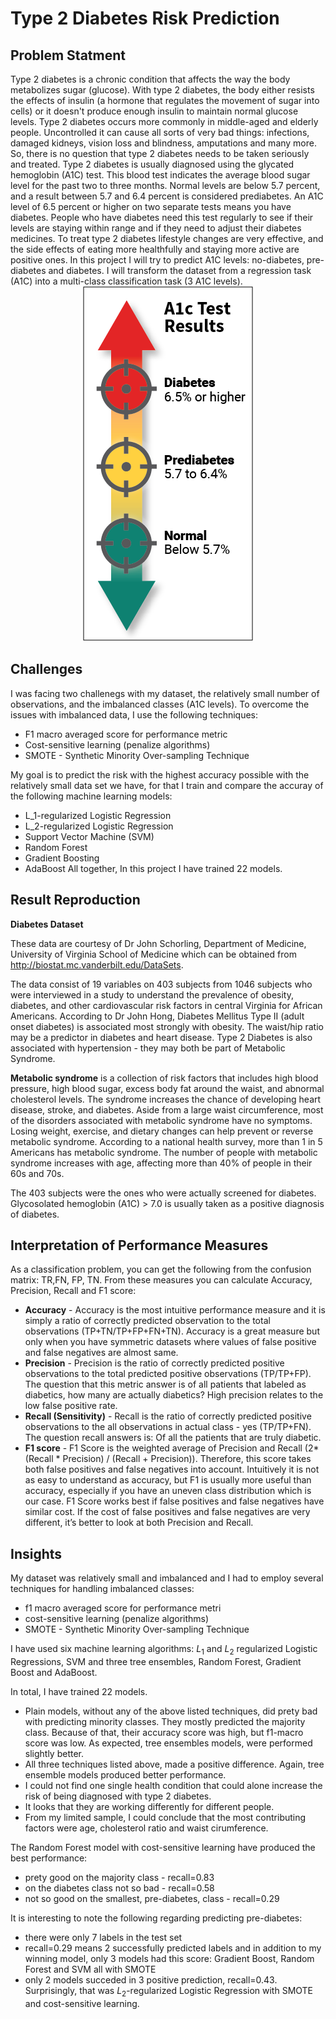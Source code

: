 # Type 2 Diabetes Risk Prediction
## Problem Statment
Type 2 diabetes is a chronic condition that affects the way the body metabolizes sugar (glucose). With type 2 diabetes, the body either resists the effects of insulin (a hormone that regulates the movement of sugar into cells) or it doesn't produce enough insulin to maintain normal glucose levels. Type 2 diabetes occurs more commonly in middle-aged and elderly people. Uncontrolled it can cause all sorts of very bad things: infections, damaged kidneys, vision loss and blindness, amputations and many more. So, there is no question that type 2 diabetes needs to be taken seriously and treated. Type 2 diabetes is usually diagnosed using the glycated hemoglobin (A1C) test. This blood test indicates the average blood sugar level for the past two to three months. Normal levels are below 5.7 percent, and a result between 5.7 and 6.4 percent is considered prediabetes. An A1C level of 6.5 percent or higher on two separate tests means you have diabetes.  People who have diabetes need this test regularly to see if their levels are staying within range and if they need to adjust their diabetes medicines. To treat type 2 diabetes lifestyle changes are very effective, and the side effects of eating more healthfully and staying more active are positive ones. In this project I will try to predict A1C levels: no-diabetes, pre-diabetes and diabetes. I will transform the dataset from a regression task (A1C) into a multi-class classification task (3 A1C levels).                                                                                                                                                        <span style="display:block;text-align:center">![png](A1c_normal_to_high_ranges.png)</span>

## Challenges

I was facing two challenegs with my dataset, the relatively small number of observations, and the imbalanced classes (A1C levels). To overcome the issues with imbalanced data, I use the following techniques:
-   F1 macro averaged score for performance metric
-   Cost-sensitive learning (penalize algorithms)
-   SMOTE - Synthetic Minority Over-sampling Technique

My goal is to predict the risk with the highest accuracy possible with the relatively small data set we have, for that I train and compare the accuray of the following machine learning models:
- L_1-regularized Logistic Regression
- L_2-regularized Logistic Regression
- Support Vector Machine (SVM)
- Random Forest
- Gradient Boosting
- AdaBoost
All together, In this project I have trained 22 models.

## Result Reproduction

**Diabetes Dataset**

These data are courtesy of Dr John Schorling, Department of Medicine, University of Virginia School of Medicine which can be obtained from http://biostat.mc.vanderbilt.edu/DataSets.

The data consist of 19 variables on 403 subjects from 1046 subjects who were interviewed in a study to understand the prevalence of obesity, diabetes, and other cardiovascular risk factors in central Virginia for African Americans. According to Dr John Hong, Diabetes Mellitus Type II (adult onset diabetes) is associated most strongly with obesity. The waist/hip ratio may be a predictor in diabetes and heart disease. Type 2 Diabetes is also associated with hypertension - they may both be part of Metabolic Syndrome.

**Metabolic syndrome** is a collection of risk factors that includes high blood pressure, high blood sugar, excess body fat around the waist, and abnormal cholesterol levels. The syndrome increases the chance of developing heart disease, stroke, and diabetes. Aside from a large waist circumference, most of the disorders associated with metabolic syndrome have no symptoms. Losing weight, exercise, and dietary changes can help prevent or reverse metabolic syndrome. According to a national health survey, more than 1 in 5 Americans has metabolic syndrome. The number of people with metabolic syndrome increases with age, affecting more than 40% of people in their 60s and 70s.

The 403 subjects were the ones who were actually screened for diabetes. Glycosolated hemoglobin (A1C) > 7.0 is usually taken as a positive diagnosis of diabetes.

## Interpretation of Performance Measures

As a classification problem, you can get the following from the confusion matrix: TR,FN, FP, TN. From these measures you can calculate Accuracy, Precision, Recall and F1 score:
  - **Accuracy** - Accuracy is the most intuitive performance measure and it is simply a ratio of correctly predicted observation to the total observations (TP+TN/TP+FP+FN+TN). Accuracy is a great measure but only when you have symmetric datasets where values of false positive and false negatives are almost same. 
  - **Precision** - Precision is the ratio of correctly predicted positive observations to the total predicted positive observations (TP/TP+FP). The question that this metric answer is of all patients that labeled as diabetics, how many are actually diabetics? High precision relates to the low false positive rate.
  - **Recall (Sensitivity)** - Recall is the ratio of correctly predicted positive observations to the all observations in actual class - yes (TP/TP+FN). The question recall answers is: Of all the patients that are truly diabetic.
  - **F1 score** - F1 Score is the weighted average of Precision and Recall (2*(Recall * Precision) / (Recall + Precision)). Therefore, this score takes both false positives and false negatives into account. Intuitively it is not as easy to understand as accuracy, but F1 is usually more useful than accuracy, especially if you have an uneven class distribution which is our case. F1 Score works best if false positives and false negatives have similar cost. If the cost of false positives and false negatives are very different, it’s better to look at both Precision and Recall. 

## Insights

My dataset was relatively small and imbalanced and I had to employ several techniques for handling imbalanced classes:

- f1 macro averaged score for performance metri
- cost-sensitive learning (penalize algorithms)
- SMOTE - Synthetic Minority Over-sampling Technique

I have used six machine learning algorithms: $L_1$ and $L_2$ regularized Logistic Regressions, SVM and three tree ensembles, Random Forest, Gradient Boost and AdaBoost.

In total, I have trained 22 models.

  - Plain models, without any of the above listed techniques, did prety bad with predicting minority classes. They mostly predicted the majority class. Because of that, their accuracy score was high, but f1-macro score was low. As expected, tree ensembles models, were performed slightly better.
  - All three techniques listed above, made a positive difference. Again, tree ensemble models produced better performance.
  - I could not find one single health condition that could alone increase the risk of being diagnosed with type 2 diabetes.
  - It looks that they are working differently for different people.
  - From my limited sample, I could conclude that the most contributing factors were age, cholesterol ratio and waist cirumference.

The Random Forest model with cost-sensitive learning have produced the best performance:

  - prety good on the majority class - recall=0.83
  - on the diabetes class not so bad - recall=0.58
  - not so good on the smallest, pre-diabetes, class - recall=0.29

It is interesting to note the following regarding predicting pre-diabetes:

  - there were only 7 labels in the test set
  - recall=0.29 means 2 successfully predicted labels and in addition to my winning model, only 3 models had this score: Gradient Boost, Random Forest and SVM all with SMOTE
  - only 2 models succeded in 3 positive prediction, recall=0.43. Surprisingly, that was $L_2$-regularized Logistic Regression with SMOTE and cost-sensitive learning.

